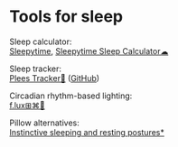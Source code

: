 
# Tools for sleep

Sleep calculator:  
[Sleepytime](https://sleepopolis.com/calculators/sleep/),
[Sleepytime Sleep Calculator☁](https://sleepopolis.com/calculators/sleep/)

Sleep tracker:  
[Plees Tracker🤖](https://vmiklos.hu/plees-tracker/) ([GitHub](https://github.com/vmiklos/plees-tracker))

Circadian rhythm-based lighting:  
[f.lux⊞⌘🐧](https://justgetflux.com/)

Pillow alternatives:  
[Instinctive sleeping and resting postures*](https://www.ncbi.nlm.nih.gov/pmc/articles/PMC1119282/)
